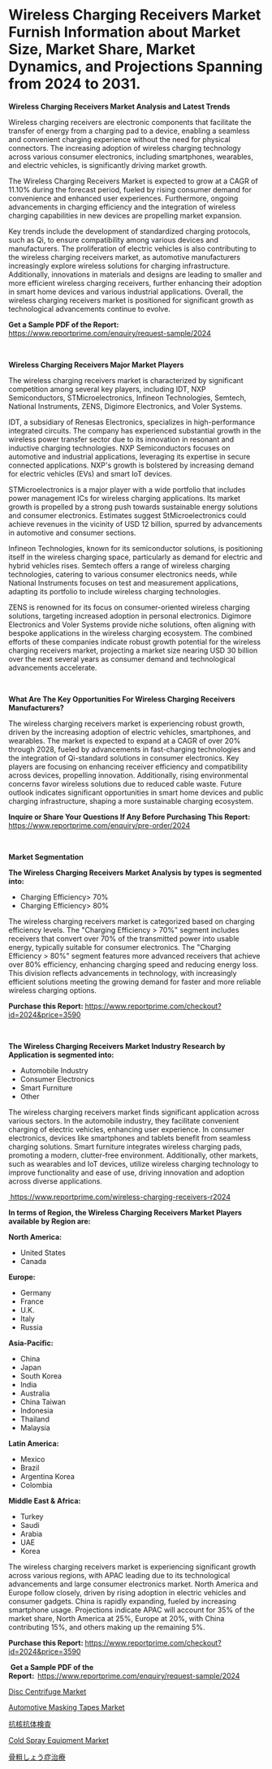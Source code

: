 <p><h1>Wireless Charging Receivers Market Furnish Information about Market Size, Market Share, Market Dynamics, and Projections Spanning from 2024 to 2031.</h1></p><p><strong>Wireless Charging Receivers Market Analysis and Latest Trends</strong></p>
<p><p>Wireless charging receivers are electronic components that facilitate the transfer of energy from a charging pad to a device, enabling a seamless and convenient charging experience without the need for physical connectors. The increasing adoption of wireless charging technology across various consumer electronics, including smartphones, wearables, and electric vehicles, is significantly driving market growth. </p><p>The Wireless Charging Receivers Market is expected to grow at a CAGR of 11.10% during the forecast period, fueled by rising consumer demand for convenience and enhanced user experiences. Furthermore, ongoing advancements in charging efficiency and the integration of wireless charging capabilities in new devices are propelling market expansion. </p><p>Key trends include the development of standardized charging protocols, such as Qi, to ensure compatibility among various devices and manufacturers. The proliferation of electric vehicles is also contributing to the wireless charging receivers market, as automotive manufacturers increasingly explore wireless solutions for charging infrastructure. Additionally, innovations in materials and designs are leading to smaller and more efficient wireless charging receivers, further enhancing their adoption in smart home devices and various industrial applications. Overall, the wireless charging receivers market is positioned for significant growth as technological advancements continue to evolve.</p></p>
<p><strong>Get a Sample PDF of the Report:&nbsp;</strong> <a href="https://www.reportprime.com/enquiry/request-sample/2024">https://www.reportprime.com/enquiry/request-sample/2024</a></p>
<p>&nbsp;</p>
<p><strong>Wireless Charging Receivers Major Market Players</strong></p>
<p><p>The wireless charging receivers market is characterized by significant competition among several key players, including IDT, NXP Semiconductors, STMicroelectronics, Infineon Technologies, Semtech, National Instruments, ZENS, Digimore Electronics, and Voler Systems. </p><p>IDT, a subsidiary of Renesas Electronics, specializes in high-performance integrated circuits. The company has experienced substantial growth in the wireless power transfer sector due to its innovation in resonant and inductive charging technologies. NXP Semiconductors focuses on automotive and industrial applications, leveraging its expertise in secure connected applications. NXP's growth is bolstered by increasing demand for electric vehicles (EVs) and smart IoT devices.</p><p>STMicroelectronics is a major player with a wide portfolio that includes power management ICs for wireless charging applications. Its market growth is propelled by a strong push towards sustainable energy solutions and consumer electronics. Estimates suggest StMicroelectronics could achieve revenues in the vicinity of USD 12 billion, spurred by advancements in automotive and consumer sections.</p><p>Infineon Technologies, known for its semiconductor solutions, is positioning itself in the wireless charging space, particularly as demand for electric and hybrid vehicles rises. Semtech offers a range of wireless charging technologies, catering to various consumer electronics needs, while National Instruments focuses on test and measurement applications, adapting its portfolio to include wireless charging technologies.</p><p>ZENS is renowned for its focus on consumer-oriented wireless charging solutions, targeting increased adoption in personal electronics. Digimore Electronics and Voler Systems provide niche solutions, often aligning with bespoke applications in the wireless charging ecosystem. The combined efforts of these companies indicate robust growth potential for the wireless charging receivers market, projecting a market size nearing USD 30 billion over the next several years as consumer demand and technological advancements accelerate.</p></p>
<p>&nbsp;</p>
<p><strong>What Are The Key Opportunities For Wireless Charging Receivers Manufacturers?</strong></p>
<p><p>The wireless charging receivers market is experiencing robust growth, driven by the increasing adoption of electric vehicles, smartphones, and wearables. The market is expected to expand at a CAGR of over 20% through 2028, fueled by advancements in fast-charging technologies and the integration of Qi-standard solutions in consumer electronics. Key players are focusing on enhancing receiver efficiency and compatibility across devices, propelling innovation. Additionally, rising environmental concerns favor wireless solutions due to reduced cable waste. Future outlook indicates significant opportunities in smart home devices and public charging infrastructure, shaping a more sustainable charging ecosystem.</p></p>
<p><strong>Inquire or Share Your Questions If Any Before Purchasing This Report:</strong> <a href="https://www.reportprime.com/enquiry/pre-order/2024">https://www.reportprime.com/enquiry/pre-order/2024</a></p>
<p>&nbsp;</p>
<p><strong>Market Segmentation</strong></p>
<p><strong>The Wireless Charging Receivers Market Analysis by types is segmented into:</strong></p>
<p><ul><li>Charging Efficiency> 70%</li><li>Charging Efficiency> 80%</li></ul></p>
<p><p>The wireless charging receivers market is categorized based on charging efficiency levels. The "Charging Efficiency > 70%" segment includes receivers that convert over 70% of the transmitted power into usable energy, typically suitable for consumer electronics. The "Charging Efficiency > 80%" segment features more advanced receivers that achieve over 80% efficiency, enhancing charging speed and reducing energy loss. This division reflects advancements in technology, with increasingly efficient solutions meeting the growing demand for faster and more reliable wireless charging options.</p></p>
<p><strong>Purchase this Report:&nbsp;</strong><a href="https://www.reportprime.com/checkout?id=2024&price=3590">https://www.reportprime.com/checkout?id=2024&price=3590</a></p>
<p>&nbsp;</p>
<p><strong>The Wireless Charging Receivers Market Industry Research by Application is segmented into:</strong></p>
<p><ul><li>Automobile Industry</li><li>Consumer Electronics</li><li>Smart Furniture</li><li>Other</li></ul></p>
<p><p>The wireless charging receivers market finds significant application across various sectors. In the automobile industry, they facilitate convenient charging of electric vehicles, enhancing user experience. In consumer electronics, devices like smartphones and tablets benefit from seamless charging solutions. Smart furniture integrates wireless charging pads, promoting a modern, clutter-free environment. Additionally, other markets, such as wearables and IoT devices, utilize wireless charging technology to improve functionality and ease of use, driving innovation and adoption across diverse applications.</p></p>
<p><a href="https://www.reportprime.com/wireless-charging-receivers-r2024">&nbsp;https://www.reportprime.com/wireless-charging-receivers-r2024</a></p>
<p><strong>In terms of Region, the Wireless Charging Receivers Market Players available by Region are:</strong></p>
<p>
    <p> <strong> North America: </strong>
        <ul>
            <li>United States</li>
            <li>Canada</li>
        </ul>
        </p> 
    <p> <strong> Europe: </strong>
        <ul>
            <li>Germany</li>
            <li>France</li>
            <li>U.K.</li>
            <li>Italy</li>
            <li>Russia</li>
        </ul>
        </p> 
    <p> <strong> Asia-Pacific: </strong>
        <ul>
            <li>China</li>
            <li>Japan</li>
            <li>South Korea</li>
            <li>India</li>
            <li>Australia</li>
            <li>China Taiwan</li>
            <li>Indonesia</li>
            <li>Thailand</li>
            <li>Malaysia</li>
        </ul>
        </p> 
    <p> <strong> Latin America: </strong>
        <ul>
            <li>Mexico</li>
            <li>Brazil</li>
            <li>Argentina Korea</li>
            <li>Colombia</li>
        </ul>
        </p> 
    <p> <strong> Middle East & Africa: </strong>
        <ul>
            <li>Turkey</li>
            <li>Saudi</li>
            <li>Arabia</li>
            <li>UAE</li>
            <li>Korea</li>
        </ul>
    </p>
    </p>
<p><p>The wireless charging receivers market is experiencing significant growth across various regions, with APAC leading due to its technological advancements and large consumer electronics market. North America and Europe follow closely, driven by rising adoption in electric vehicles and consumer gadgets. China is rapidly expanding, fueled by increasing smartphone usage. Projections indicate APAC will account for 35% of the market share, North America at 25%, Europe at 20%, with China contributing 15%, and others making up the remaining 5%.</p></p>
<p><strong>Purchase this Report: </strong><a href="https://www.reportprime.com/checkout?id=2024&price=3590">https://www.reportprime.com/checkout?id=2024&price=3590</a></p>
<p>&nbsp;<strong>Get a Sample PDF of the Report:&nbsp;&nbsp;</strong><a href="https://www.reportprime.com/enquiry/request-sample/2024">https://www.reportprime.com/enquiry/request-sample/2024</a></p>
<p><strong></strong></p>
<p><p><a href="https://www.linkedin.com/pulse/deep-dive-disc-centrifuge-market-itstrends-segmentation-cv3ye?trackingId=Y91lSL0%2BSemqVQCqCcV2pQ%3D%3D">Disc Centrifuge Market</a></p><p><a href="https://issuu.com/reportprime-2/docs/automotive-masking-tapes-market-siz_209830991345e5">Automotive Masking Tapes Market</a></p><p><a href="https://medium.com/@giygjksk10/%E6%8A%97%E6%A0%B8%E6%8A%97%E4%BD%93%E6%A4%9C%E6%9F%BB%E5%B8%82%E5%A0%B4%E8%AA%BF%E6%9F%BB%E5%A0%B1%E5%91%8A%E6%9B%B8-2024%E5%B9%B4%E3%81%8B%E3%82%892031%E5%B9%B4%E3%81%BE%E3%81%A7%E3%81%AE14-7-%E3%81%AE%E5%AE%89%E5%AE%9A%E3%81%97%E3%81%9Fcagr%E3%82%92%E4%BC%B4%E3%81%86%E5%B8%82%E5%A0%B4%E4%BA%88%E6%B8%AC%E3%81%A8%E6%88%90%E9%95%B7%E5%B1%95%E6%9C%9B-e872ef9f95b2">抗核抗体検査</a></p><p><a href="https://www.linkedin.com/pulse/mapping-cold-spray-equipment-market-trends-challenges-breakthroughs-ewfme?trackingId=jm%2FXCEibTy626L7cqTDyVg%3D%3D">Cold Spray Equipment Market</a></p><p><a href="https://medium.com/@giygjksk10/2024%E5%B9%B4%E3%81%8B%E3%82%892031%E5%B9%B4%E3%81%BE%E3%81%A7%E3%81%AE%E9%AA%A8%E7%B2%97%E3%81%97%E3%82%87%E3%81%86%E7%97%87%E6%B2%BB%E7%99%82%E5%B8%82%E5%A0%B4%E3%82%B7%E3%82%A7%E3%82%A2%E3%81%A8%E7%AB%B6%E4%BA%89%E7%92%B0%E5%A2%83%E3%81%AB%E9%96%A2%E3%81%99%E3%82%8B%E6%B4%9E%E5%AF%9F-fc5851ffafe7">骨粗しょう症治療</a></p></p>